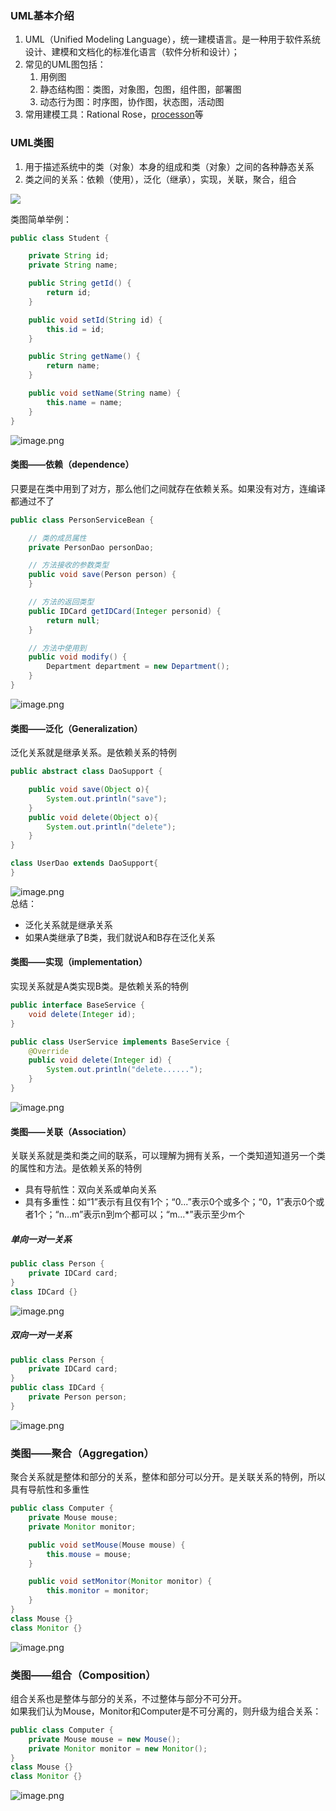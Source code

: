 <a name="PRzPz"></a>
### UML基本介绍
1. UML（Unified Modeling Language），统一建模语言。是一种用于软件系统设计、建模和文档化的标准化语言（软件分析和设计）；
2. 常见的UML图包括：
   1. 用例图
   2. 静态结构图：类图，对象图，包图，组件图，部署图
   3. 动态行为图：时序图，协作图，状态图，活动图
3. 常用建模工具：Rational Rose，[processon](https://processon.com)等
<a name="LLHeG"></a>
### UML类图

1. 用于描述系统中的类（对象）本身的组成和类（对象）之间的各种静态关系
2. 类之间的关系：依赖（使用），泛化（继承），实现，关联，聚合，组合

![](https://cdn.nlark.com/yuque/0/2024/jpeg/35841438/1710238871851-2a03bd0b-42b0-4ba9-b6cb-6b1898db6af1.jpeg)

类图简单举例：
```java
public class Student {

    private String id;
    private String name;

    public String getId() {
        return id;
    }

    public void setId(String id) {
        this.id = id;
    }

    public String getName() {
        return name;
    }

    public void setName(String name) {
        this.name = name;
    }
}
```
![image.png](https://cdn.nlark.com/yuque/0/2024/png/35841438/1710236953187-a604ecc1-64b6-44f3-8b5b-95617757e525.png#averageHue=%2322232b&clientId=u2ec77d2f-55c3-4&from=paste&height=308&id=u5e2e18a8&originHeight=308&originWidth=529&originalType=binary&ratio=1&rotation=0&showTitle=false&size=12990&status=done&style=none&taskId=ua2e1e348-07a7-478a-bafe-4110ae24179&title=&width=529)
<a name="TpZ5N"></a>
#### 类图——依赖（dependence）
只要是在类中用到了对方，那么他们之间就存在依赖关系。如果没有对方，连编译都通过不了
```java
public class PersonServiceBean {

    // 类的成员属性
    private PersonDao personDao;

    // 方法接收的参数类型
    public void save(Person person) {
    }

    // 方法的返回类型
    public IDCard getIDCard(Integer personid) {
        return null;
    }

    // 方法中使用到
    public void modify() {
        Department department = new Department();
    }
}
```
![image.png](https://cdn.nlark.com/yuque/0/2024/png/35841438/1710236846344-ff832ef2-8783-4bcc-aa76-bb697f26b647.png#averageHue=%23202029&clientId=u2ec77d2f-55c3-4&from=paste&height=416&id=u4de0f7b3&originHeight=416&originWidth=787&originalType=binary&ratio=1&rotation=0&showTitle=false&size=25897&status=done&style=none&taskId=ub9e1f337-11d4-4ef6-87e9-79a17fc59b0&title=&width=787)
<a name="IvDQB"></a>
#### 类图——泛化（Generalization）
泛化关系就是继承关系。是依赖关系的特例
```java
public abstract class DaoSupport {

    public void save(Object o){
        System.out.println("save");
    }
    public void delete(Object o){
        System.out.println("delete");
    }
}

class UserDao extends DaoSupport{
}
```
![image.png](https://cdn.nlark.com/yuque/0/2024/png/35841438/1710485034633-60728279-c01f-4b95-8dd2-ec49e174b79d.png#averageHue=%231f1f28&clientId=ud7678c30-162c-4&from=paste&height=291&id=u0b39bedc&originHeight=291&originWidth=497&originalType=binary&ratio=1&rotation=0&showTitle=false&size=9141&status=done&style=none&taskId=u44ed9870-f5c0-4b19-9add-38fa82c8b2d&title=&width=497)<br />总结：

- 泛化关系就是继承关系
- 如果A类继承了B类，我们就说A和B存在泛化关系
<a name="dir06"></a>
#### 类图——实现（implementation）
实现关系就是A类实现B类。是依赖关系的特例
```java
public interface BaseService {
    void delete(Integer id);
}
```
```java
public class UserService implements BaseService {
    @Override
    public void delete(Integer id) {
        System.out.println("delete......");
    }
}
```
![image.png](https://cdn.nlark.com/yuque/0/2024/png/35841438/1710485684346-5e4e5360-d2a0-4d9c-9307-7273db0f7727.png#averageHue=%231f2029&clientId=ud7678c30-162c-4&from=paste&height=257&id=uf3d9aec7&originHeight=257&originWidth=455&originalType=binary&ratio=1&rotation=0&showTitle=false&size=8598&status=done&style=none&taskId=u6bb12746-ff4f-4aa0-ba55-8c88216e359&title=&width=455)
<a name="iUVAT"></a>
#### 类图——关联（Association）
关联关系就是类和类之间的联系，可以理解为拥有关系，一个类知道知道另一个类的属性和方法。是依赖关系的特例

- 具有导航性：双向关系或单向关系
- 具有多重性：如“1”表示有且仅有1个；“0...”表示0个或多个；“0，1”表示0个或者1个；“n...m”表示n到m个都可以；“m...*”表示至少m个
<a name="t6ciW"></a>
##### 单向一对一关系
```java
public class Person {
    private IDCard card;
}
class IDCard {}
```
![image.png](https://cdn.nlark.com/yuque/0/2024/png/35841438/1710486825952-715f364e-6519-4f50-b599-a1f6062f969a.png#averageHue=%231f1f28&clientId=ud7678c30-162c-4&from=paste&height=206&id=u91f6b961&originHeight=206&originWidth=349&originalType=binary&ratio=1&rotation=0&showTitle=false&size=5432&status=done&style=none&taskId=u9019c634-6045-4747-bf1b-b8623fb7aae&title=&width=349)
<a name="ZolT3"></a>
##### 双向一对一关系
```java
public class Person {
	private IDCard card;
}
public class IDCard {
	private Person person;
}
```
![image.png](https://cdn.nlark.com/yuque/0/2024/png/35841438/1710486986243-166c5046-ce72-457e-82e4-aedc99f005df.png#averageHue=%231f2029&clientId=ud7678c30-162c-4&from=paste&height=263&id=u6b612bba&originHeight=263&originWidth=414&originalType=binary&ratio=1&rotation=0&showTitle=false&size=7813&status=done&style=none&taskId=u6f87cfdb-2ef1-4d04-9365-0c4a6aa1371&title=&width=414)
<a name="bMwu9"></a>
### 类图——聚合（Aggregation）
聚合关系就是整体和部分的关系，整体和部分可以分开。是关联关系的特例，所以具有导航性和多重性
```java
public class Computer {
    private Mouse mouse;
    private Monitor monitor;

    public void setMouse(Mouse mouse) {
        this.mouse = mouse;
    }

    public void setMonitor(Monitor monitor) {
        this.monitor = monitor;
    }
}
class Mouse {}
class Monitor {}
```
![image.png](https://cdn.nlark.com/yuque/0/2024/png/35841438/1710487502550-0369ad18-5175-4896-a8e5-0a1ef8b2257c.png#averageHue=%2321212a&clientId=ud7678c30-162c-4&from=paste&height=270&id=u13c7bfaf&originHeight=270&originWidth=513&originalType=binary&ratio=1&rotation=0&showTitle=false&size=13395&status=done&style=none&taskId=u517e9ee9-0f49-4dde-9729-d82afcdf0be&title=&width=513)
<a name="mhNiM"></a>
### 类图——组合（Composition）
组合关系也是整体与部分的关系，不过整体与部分不可分开。<br />如果我们认为Mouse，Monitor和Computer是不可分离的，则升级为组合关系：
```java
public class Computer {
    private Mouse mouse = new Mouse();
    private Monitor monitor = new Monitor();
}
class Mouse {}
class Monitor {}
```
![image.png](https://cdn.nlark.com/yuque/0/2024/png/35841438/1710487863589-f10486da-b0f9-4615-90c1-9270bdafb50f.png#averageHue=%231e1f28&clientId=ud7678c30-162c-4&from=paste&height=264&id=uc17732c0&originHeight=264&originWidth=535&originalType=binary&ratio=1&rotation=0&showTitle=false&size=11753&status=done&style=none&taskId=uac708b49-7005-4351-ad04-4e2b93fb07e&title=&width=535)
